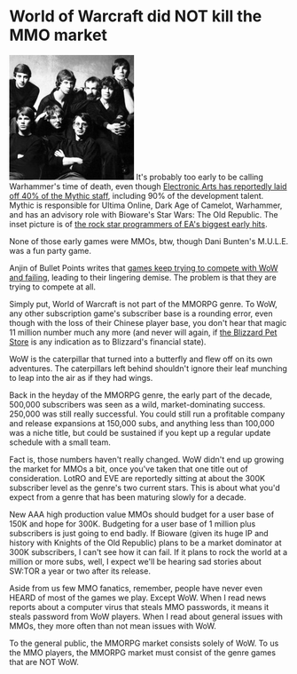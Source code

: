 # World of Warcraft did NOT kill the MMO market

[![Early EA developers](../uploads/2009/11/staff-225x225.jpg "Early EA developers")](../uploads/2009/11/staff.jpg) It's probably too early to be calling Warhammer's time of death, even though [Electronic Arts has reportedly laid off 40% of the Mythic staff](http://brokentoys.org/2009/11/09/ea-its-in-the-game-the-unemployment-line-specifically/), including 90% of the development talent. Mythic is responsible for Ultima Online, Dark Age of Camelot, Warhammer, and has an advisory role with Bioware's Star Wars: The Old Republic. The inset picture is of [the rock star programmers of EA's biggest early hits](http://www.gamasutra.com/features/20070216/fleming_01.shtml).

None of those early games were MMOs, btw, though Dani Bunten's M.U.L.E. was a fun party game.

Anjin of Bullet Points writes that [games keep trying to compete with WoW and failing](http://bulletpointsblog.blogspot.com/2009/11/random-shots-asking-too-much.html), leading to their lingering demise. The problem is that they are trying to compete at all.

Simply put, World of Warcraft is not part of the MMORPG genre. To WoW, any other subscription game's subscriber base is a rounding error, even though with the loss of their Chinese player base, you don't hear that magic 11 million number much any more (and never will again, if [the Blizzard Pet Store](http://us.blizzard.com/store) is any indication as to Blizzard's financial state).

WoW is the caterpillar that turned into a butterfly and flew off on its own adventures. The caterpillars left behind shouldn't ignore their leaf munching to leap into the air as if they had wings.

Back in the heyday of the MMORPG genre, the early part of the decade, 500,000 subscribers was seen as a wild, market-dominating success. 250,000 was still really successful. You could still run a profitable company and release expansions at 150,000 subs, and anything less than 100,000 was a niche title, but could be sustained if you kept up a regular update schedule with a small team.

Fact is, those numbers haven't really changed. WoW didn't end up growing the market for MMOs a bit, once you've taken that one title out of consideration. LotRO and EVE are reportedly sitting at about the 300K subscriber level as the genre's two current stars. This is about what you'd expect from a genre that has been maturing slowly for a decade.

New AAA high production value MMOs should budget for a user base of 150K and hope for 300K. Budgeting for a user base of 1 million plus subscribers is just going to end badly. If Bioware (given its huge IP and history with Knights of the Old Republic) plans to be a market dominator at 300K subscribers, I can't see how it can fail. If it plans to rock the world at a million or more subs, well, I expect we'll be hearing sad stories about SW:TOR a year or two after its release.

Aside from us few MMO fanatics, remember, people have never even HEARD of most of the games we play. Except WoW. When I read news reports about a computer virus that steals MMO passwords, it means it steals password from WoW players. When I read about general issues with MMOs, they more often than not mean issues with WoW.

To the general public, the MMORPG market consists solely of WoW. To us the MMO players, the MMORPG market must consist of the genre games that are NOT WoW.

